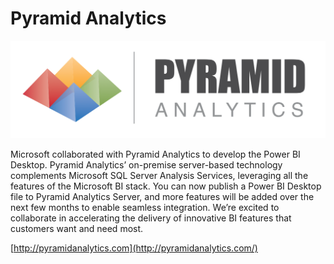 ﻿<properties
   pageTitle="Pyramid Analytics"
   description="Pyramid Analytics"
   services="powerbi"
   documentationCenter=""
   authors="davidiseminger"
   manager="mblythe"
   editor=""
   tags=""/>

<tags
   ms.service="powerbi"
   ms.devlang="NA"
   ms.topic="article"
   ms.tgt_pltfrm="NA"
   ms.workload="powerbi"
   ms.date="01/27/2016"
   ms.author="davidi"/>
# Pyramid Analytics

[![Pyramid Analytics logo](media/powerbi-desktop-pyramid-analytics/logo-pyramid.png)](http://pyramidanalytics.com/)

Microsoft collaborated with Pyramid Analytics to develop the Power BI Desktop. Pyramid Analytics’ on-premise server-based technology complements Microsoft SQL Server Analysis Services, leveraging all the features of the Microsoft BI stack. You can now publish a Power BI Desktop file to Pyramid Analytics Server, and more features will be added over the next few months to enable seamless integration. We’re excited to collaborate in accelerating the delivery of innovative BI features that customers want and need most.

[http://pyramidanalytics.com](http://pyramidanalytics.com/)
